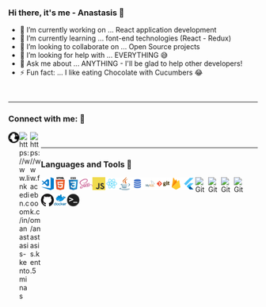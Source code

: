 ### Hi there, it's me - Anastasis 👋

- 🔭 I’m currently working on ... React application development
- 🌱 I’m currently learning ... font-end technologies (React - Redux)
- 👯 I’m looking to collaborate on ... Open Source projects 
- 🤔 I’m looking for help with ... EVERYTHING 😅
- 💬 Ask me about ... ANYTHING - I'll be glad to help other developers!
- ⚡ Fun fact: ... I like eating Chocolate with Cucumbers 😂
</br>
<hr>

### Connect with me: 📨
<img align="left" alt="https://akentominas.com/" width="22px" src="https://raw.githubusercontent.com/iconic/open-iconic/master/svg/globe.svg" style="max-width:100%;"/>
<img align="left" alt="https://www.linkedin.com/in/anastasis-kentominas" width="22px" src="https://cdn.jsdelivr.net/npm/simple-icons@v3/icons/linkedin.svg" style="max-width:100%;"/>
<img align="left" alt="https://www.facebook.com/anastasis.kent.5" width="22px" src="https://cdn.jsdelivr.net/npm/simple-icons@3.6.0/icons/facebook.svg" style="max-width:100%;"/>

</br>
<hr>

### Languages and Tools 👋
<p><a href="https://www.youtube.com/playlist?list=PLkwxH9e_vrAJ0WbEsFA9W3I1W-g_BTsbt" rel="nofollow"><img align="left" alt="Visual Studio Code" width="26px" src="https://raw.githubusercontent.com/github/explore/80688e429a7d4ef2fca1e82350fe8e3517d3494d/topics/visual-studio-code/visual-studio-code.png" style="max-width:100%;"></a>

<a href="https://www.youtube.com/playlist?list=PLkwxH9e_vrAJ0WbEsFA9W3I1W-g_BTsbt" rel="nofollow"><img align="left" alt="HTML5" width="26px" src="https://raw.githubusercontent.com/github/explore/80688e429a7d4ef2fca1e82350fe8e3517d3494d/topics/html/html.png" style="max-width:100%;"></a>

<a href="https://www.youtube.com/playlist?list=PLkwxH9e_vrALSdvZuEh6gqQdmDoDIoqz4" rel="nofollow"><img align="left" alt="CSS3" width="26px" src="https://raw.githubusercontent.com/github/explore/80688e429a7d4ef2fca1e82350fe8e3517d3494d/topics/css/css.png" style="max-width:100%;"></a>

<a href="https://www.youtube.com/playlist?list=PLkwxH9e_vrALSdvZuEh6gqQdmDoDIoqz4" rel="nofollow"><img align="left" alt="Sass" width="26px" src="https://raw.githubusercontent.com/github/explore/80688e429a7d4ef2fca1e82350fe8e3517d3494d/topics/sass/sass.png" style="max-width:100%;"></a>

<a href="https://www.youtube.com/playlist?list=PLkwxH9e_vrALRJKu7wfXby3MKeflhTu6B" rel="nofollow"><img align="left" alt="JavaScript" width="26px" src="https://raw.githubusercontent.com/github/explore/80688e429a7d4ef2fca1e82350fe8e3517d3494d/topics/javascript/javascript.png" style="max-width:100%;"></a>

<a href="https://www.youtube.com/playlist?list=PLkwxH9e_vrAK4TdffpxKY3QGyHCpxFcQ0" rel="nofollow"><img align="left" alt="React" width="26px" src="https://raw.githubusercontent.com/github/explore/80688e429a7d4ef2fca1e82350fe8e3517d3494d/topics/react/react.png" style="max-width:100%;"></a>

<a href="https://www.youtube.com/playlist?list=PLkwxH9e_vrAJ0WbEsFA9W3I1W-g_BTsbt" rel="nofollow"><img align="left" alt="MongoDB" width="26px" src="https://raw.githubusercontent.com/github/explore/80688e429a7d4ef2fca1e82350fe8e3517d3494d/topics/java/java.png" style="max-width:100%;"></a>

<a href="https://www.youtube.com/playlist?list=PLkwxH9e_vrAJ0WbEsFA9W3I1W-g_BTsbt" rel="nofollow"><img align="left" alt="SQL" width="26px" src="https://raw.githubusercontent.com/github/explore/80688e429a7d4ef2fca1e82350fe8e3517d3494d/topics/sql/sql.png" style="max-width:100%;"></a>

<a href="https://www.youtube.com/playlist?list=PLkwxH9e_vrAJ0WbEsFA9W3I1W-g_BTsbt" rel="nofollow"><img align="left" alt="MySQL" width="26px" src="https://raw.githubusercontent.com/github/explore/80688e429a7d4ef2fca1e82350fe8e3517d3494d/topics/mysql/mysql.png" style="max-width:100%;"></a>

<a href="https://www.youtube.com/playlist?list=PLkwxH9e_vrAJ0WbEsFA9W3I1W-g_BTsbt" rel="nofollow"><img align="left" alt="Git" width="26px" src="https://raw.githubusercontent.com/github/explore/80688e429a7d4ef2fca1e82350fe8e3517d3494d/topics/git/git.png" style="max-width:100%;"></a>

<a href="https://www.youtube.com/playlist?list=PLkwxH9e_vrAJ0WbEsFA9W3I1W-g_BTsbt" rel="nofollow"><img align="left" alt="Git" width="26px" src="https://raw.githubusercontent.com/github/explore/80688e429a7d4ef2fca1e82350fe8e3517d3494d/topics/firebase/firebase.png" style="max-width:100%;"></a>

<a href="https://www.youtube.com/playlist?list=PLkwxH9e_vrAJ0WbEsFA9W3I1W-g_BTsbt" rel="nofollow"><img align="left" alt="Git" width="26px" src="https://raw.githubusercontent.com/github/explore/80688e429a7d4ef2fca1e82350fe8e3517d3494d/topics/flutter/flutter.png" style="max-width:100%;"></a>

<a href="https://www.youtube.com/playlist?list=PLkwxH9e_vrAJ0WbEsFA9W3I1W-g_BTsbt" rel="nofollow"><img align="left" alt="Git" width="26px" src="https://www.google.com/url?sa=i&url=https%3A%2F%2Fabout.gitlab.com%2Fstages-devops-lifecycle%2Fcontinuous-integration%2F&psig=AOvVaw1_WLKMEL1HkveSjLYDcfWh&ust=1598825067895000&source=images&cd=vfe&ved=0CAIQjRxqFwoTCNjX3de1wesCFQAAAAAdAAAAABAD" style="max-width:100%;"></a>

<a href="https://www.youtube.com/playlist?list=PLkwxH9e_vrAJ0WbEsFA9W3I1W-g_BTsbt" rel="nofollow"><img align="left" alt="Git" width="26px" src="https://www.google.com/url?sa=i&url=https%3A%2F%2Fwww.facebook.com%2Fgetpostman%2F&psig=AOvVaw0dwV_YtxHSmcvCixRtPHYB&ust=1598825129333000&source=images&cd=vfe&ved=0CAIQjRxqFwoTCJiYs_O1wesCFQAAAAAdAAAAABAD
" style="max-width:100%;"></a>

<a href="https://www.youtube.com/playlist?list=PLkwxH9e_vrAJ0WbEsFA9W3I1W-g_BTsbt" rel="nofollow"><img align="left" alt="Git" width="26px" src="https://www.google.com/url?sa=i&url=https%3A%2F%2Fwww.g2.com%2Fproducts%2Fhelix-core%2Freviews&psig=AOvVaw2fozENQl6Laf3XjlKM-nyY&ust=1598825188190000&source=images&cd=vfe&ved=0CAIQjRxqFwoTCIickZG2wesCFQAAAAAdAAAAABAD
" style="max-width:100%;"></a>

<a href="https://www.youtube.com/playlist?list=PLkwxH9e_vrAJ0WbEsFA9W3I1W-g_BTsbt" rel="nofollow"><img align="left" alt="Git" width="26px" src="https://www.google.com/url?sa=i&url=http%3A%2F%2Fmirrors.jenkins-ci.org%2Fart%2Fjenkins-logo%2F&psig=AOvVaw0rNGysQg0Ucd46PuUQ4vEM&ust=1598825295405000&source=images&cd=vfe&ved=0CAIQjRxqFwoTCIDpgcG2wesCFQAAAAAdAAAAABAI
" style="max-width:100%;"></a>

<a href="https://www.youtube.com/playlist?list=PLkwxH9e_vrAJ0WbEsFA9W3I1W-g_BTsbt" rel="nofollow"><img align="left" alt="GitHub" width="26px" src="https://raw.githubusercontent.com/github/explore/78df643247d429f6cc873026c0622819ad797942/topics/github/github.png" style="max-width:100%;"></a>

<a href="https://www.youtube.com/playlist?list=PLkwxH9e_vrAJ0WbEsFA9W3I1W-g_BTsbt" rel="nofollow"><img align="left" alt="GitHub" width="26px" src="https://raw.githubusercontent.com/github/explore/80688e429a7d4ef2fca1e82350fe8e3517d3494d/topics/docker/docker.png" style="max-width:100%;"></a>

<a href="https://www.youtube.com/playlist?list=PLkwxH9e_vrAJ0WbEsFA9W3I1W-g_BTsbt" rel="nofollow"><img align="left" alt="Terminal" width="26px" src="https://raw.githubusercontent.com/github/explore/80688e429a7d4ef2fca1e82350fe8e3517d3494d/topics/terminal/terminal.png" style="max-width:100%;"></a></p>
